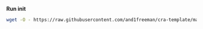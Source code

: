 __Run init__
```bash
wget -O - https://raw.githubusercontent.com/and1freeman/cra-template/master/.init.sh | bash -s PROJECT_NAME
```
